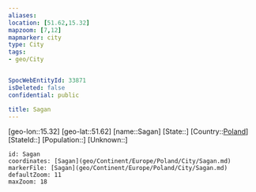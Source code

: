 ```yaml
---
aliases: 
location: [51.62,15.32]
mapzoom: [7,12] 
mapmarker: city 
type: City
tags:
- geo/City


SpocWebEntityId: 33871
isDeleted: false
confidential: public

title: Sagan
---
```

[geo-lon::15.32]
[geo-lat::51.62]
[name::Sagan]
[State::]
[Country::[Poland](geo/Continent/Europe/Poland.md)]
[StateId::]
[Population::]
[Unknown::]


```leaflet
id: Sagan
coordinates: [Sagan](geo/Continent/Europe/Poland/City/Sagan.md)
markerFile: [Sagan](geo/Continent/Europe/Poland/City/Sagan.md)
defaultZoom: 11 
maxZoom: 18
```


